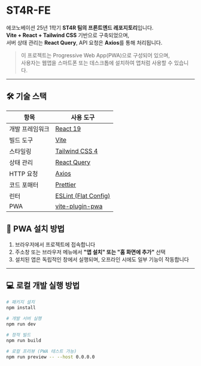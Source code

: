 # ST4R-FE

에코노베이션 25년 1학기 **ST4R 팀의 프론트엔드 레포지토리**입니다.  
**Vite + React + Tailwind CSS** 기반으로 구축되었으며,  
서버 상태 관리는 **React Query**, API 요청은 **Axios**를 통해 처리됩니다.

> 이 프로젝트는 Progressive Web App(PWA)으로 구성되어 있으며,  
> 사용자는 웹앱을 스마트폰 또는 데스크톱에 설치하여 앱처럼 사용할 수 있습니다.

---

## 🛠️ 기술 스택

| 항목            | 사용 도구                                        |
| --------------- | ------------------------------------------------ |
| 개발 프레임워크 | [React 19](https://reactjs.org/)                 |
| 빌드 도구       | [Vite](https://vitejs.dev/)                      |
| 스타일링        | [Tailwind CSS 4](https://tailwindcss.com/)       |
| 상태 관리       | [React Query](https://tanstack.com/query/latest) |
| HTTP 요청       | [Axios](https://axios-http.com/)                 |
| 코드 포매터     | [Prettier](https://prettier.io/)                 |
| 린터            | [ESLint (Flat Config)](https://eslint.org/)      |
| PWA             | [vite-plugin-pwa](https://vite-pwa-org.netlify.app/) |


## 📱 PWA 설치 방법

1. 브라우저에서 프로젝트에 접속합니다 
2. 주소창 또는 브라우저 메뉴에서 **"앱 설치" 또는 "홈 화면에 추가"** 선택
3. 설치된 앱은 독립적인 창에서 실행되며, 오프라인 시에도 일부 기능이 작동합니다

---

## 💻 로컬 개발 실행 방법

```bash
# 패키지 설치
npm install

# 개발 서버 실행
npm run dev

# 정적 빌드
npm run build

# 로컬 프리뷰 (PWA 테스트 가능)
npm run preview -- --host 0.0.0.0


